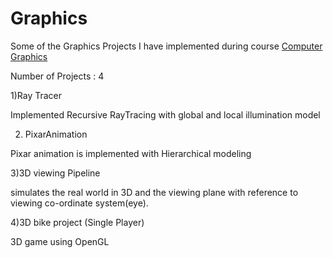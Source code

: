 # Graphics

Some of the Graphics Projects I have implemented during course [Computer Graphics](http://www.cse.iitd.ernet.in/~pkalra/csl781/)

Number of Projects : 4

1)Ray Tracer

Implemented Recursive RayTracing with global and local illumination model

2) PixarAnimation

Pixar animation is implemented with Hierarchical modeling

3)3D viewing Pipeline

simulates the real world in 3D and the viewing plane with reference to viewing co-ordinate system(eye).

4)3D bike project (Single Player)

3D game using OpenGL
